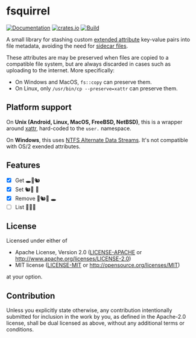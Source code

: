 # fsquirrel

[![Documentation](https://docs.rs/fsquirrel/badge.svg)](https://docs.rs/fsquirrel)
[![crates.io](https://img.shields.io/crates/v/fsquirrel.svg)](https://crates.io/crates/fsquirrel)
[![Build](https://github.com/finnbear/fsquirrel/actions/workflows/build.yml/badge.svg)](https://github.com/finnbear/fsquirrel/actions/workflows/build.yml) 

A small library for stashing custom [extended attribute](https://en.wikipedia.org/wiki/Extended_file_attributes) key-value pairs into file metadata, avoiding the need for [sidecar files](https://en.wikipedia.org/wiki/Sidecar_file).

These attributes are may be preserved when files are copied to a compatible file system, but are always discarded in cases such as uploading to the internet. More specifically:
- On Windows and MacOS, `fs::copy` can preserve them.
- On Linux, only `/usr/bin/cp --preserve=xattr` can preserve them.

## Platform support

On **Unix (Android, Linux, MacOS, FreeBSD, NetBSD)**, this is a wrapper around [xattr](https://crates.io/crates/xattr), hard-coded to the `user.` namespace.

On **Windows**, this uses [NTFS Alternate Data Streams](https://en.wikipedia.org/wiki/NTFS#Alternate_data_stream_(ADS)). It's not compatible with OS/2 exended attributes.

## Features

- [x] Get 🕳️🌰🐿️
- [x] Set 🐿️💨 🌰
- [x] Remove 🌰🐿️💨 🕳️
- [ ] List 🥜🌰🥔

## License

Licensed under either of

 * Apache License, Version 2.0
   ([LICENSE-APACHE](LICENSE-APACHE) or http://www.apache.org/licenses/LICENSE-2.0)
 * MIT license
   ([LICENSE-MIT](LICENSE-MIT) or http://opensource.org/licenses/MIT)

at your option.

## Contribution

Unless you explicitly state otherwise, any contribution intentionally submitted
for inclusion in the work by you, as defined in the Apache-2.0 license, shall be
dual licensed as above, without any additional terms or conditions.